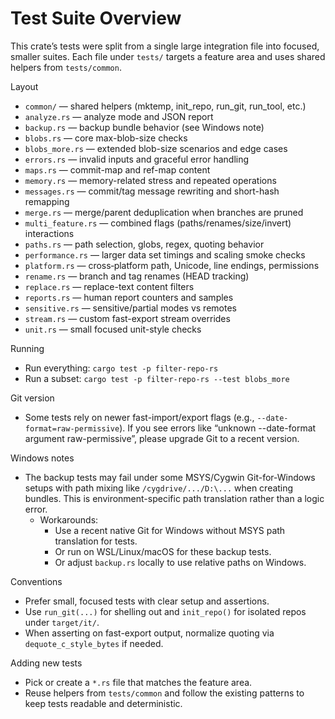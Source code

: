 Test Suite Overview
===================

This crate’s tests were split from a single large integration file into focused, smaller suites. Each file under `tests/` targets a feature area and uses shared helpers from `tests/common`.

Layout
- `common/` — shared helpers (mktemp, init_repo, run_git, run_tool, etc.)
- `analyze.rs` — analyze mode and JSON report
- `backup.rs` — backup bundle behavior (see Windows note)
- `blobs.rs` — core max-blob-size checks
- `blobs_more.rs` — extended blob-size scenarios and edge cases
- `errors.rs` — invalid inputs and graceful error handling
- `maps.rs` — commit-map and ref-map content
- `memory.rs` — memory-related stress and repeated operations
- `messages.rs` — commit/tag message rewriting and short-hash remapping
- `merge.rs` — merge/parent deduplication when branches are pruned
- `multi_feature.rs` — combined flags (paths/renames/size/invert) interactions
- `paths.rs` — path selection, globs, regex, quoting behavior
- `performance.rs` — larger data set timings and scaling smoke checks
- `platform.rs` — cross‑platform path, Unicode, line endings, permissions
- `rename.rs` — branch and tag renames (HEAD tracking)
- `replace.rs` — replace-text content filters
- `reports.rs` — human report counters and samples
- `sensitive.rs` — sensitive/partial modes vs remotes
- `stream.rs` — custom fast-export stream overrides
- `unit.rs` — small focused unit-style checks

Running
- Run everything: `cargo test -p filter-repo-rs`
- Run a subset: `cargo test -p filter-repo-rs --test blobs_more`

Git version
- Some tests rely on newer fast-import/export flags (e.g., `--date-format=raw-permissive`). If you see errors like “unknown --date-format argument raw-permissive”, please upgrade Git to a recent version.

Windows notes
- The backup tests may fail under some MSYS/Cygwin Git-for-Windows setups with path mixing like `/cygdrive/.../D:\...` when creating bundles. This is environment-specific path translation rather than a logic error.
  - Workarounds:
    - Use a recent native Git for Windows without MSYS path translation for tests.
    - Or run on WSL/Linux/macOS for these backup tests.
    - Or adjust `backup.rs` locally to use relative paths on Windows.

Conventions
- Prefer small, focused tests with clear setup and assertions.
- Use `run_git(...)` for shelling out and `init_repo()` for isolated repos under `target/it/`.
- When asserting on fast-export output, normalize quoting via `dequote_c_style_bytes` if needed.

Adding new tests
- Pick or create a `*.rs` file that matches the feature area.
- Reuse helpers from `tests/common` and follow the existing patterns to keep tests readable and deterministic.

